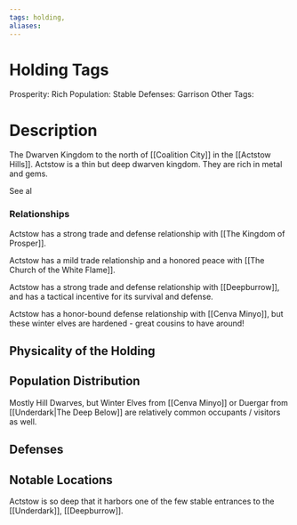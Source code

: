 ```yaml
---
tags: holding,
aliases:
---
```


# Holding Tags
Prosperity: Rich
Population: Stable
Defenses: Garrison
Other Tags: 

# Description

The Dwarven Kingdom to the north of [[Coalition City]] in the [[Actstow Hills]]. Actstow is a thin but deep dwarven kingdom. They are rich in metal and gems.

See al

### Relationships
Actstow has a strong trade and defense relationship with [[The Kingdom of Prosper]].

Actstow has a mild trade relationship and a honored peace with [[The Church of the White Flame]].

Actstow has a strong trade and defense relationship with [[Deepburrow]], and has a tactical incentive for its survival and defense.

Actstow has a honor-bound defense relationship with [[Cenva Minyo]], but these winter elves are hardened - great cousins to have around!

## Physicality of the Holding

## Population Distribution
Mostly Hill Dwarves, but Winter Elves from [[Cenva Minyo]] or Duergar from [[Underdark|The Deep Below]] are relatively common occupants / visitors as well.

## Defenses

## Notable Locations
Actstow is so deep that it harbors one of the few stable entrances to the [[Underdark]], [[Deepburrow]].